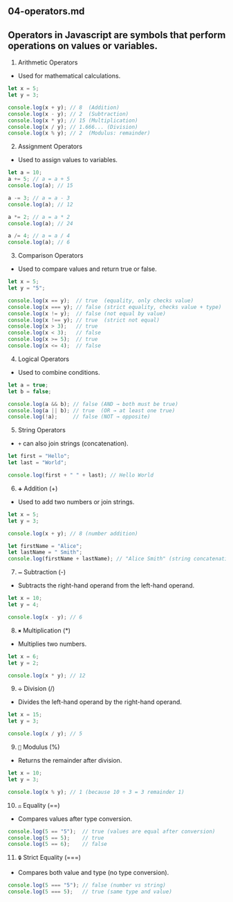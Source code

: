 
## 04-operators.md

## Operators in Javascript are symbols that perform operations on values or variables.


1. Arithmetic Operators

- Used for mathematical calculations.

```ts
let x = 5;
let y = 3;

console.log(x + y); // 8  (Addition)
console.log(x - y); // 2  (Subtraction)
console.log(x * y); // 15 (Multiplication)
console.log(x / y); // 1.666... (Division)
console.log(x % y); // 2  (Modulus: remainder)
```


2. Assignment Operators

- Used to assign values to variables.

```ts
let a = 10;
a += 5; // a = a + 5
console.log(a); // 15

a -= 3; // a = a - 3
console.log(a); // 12

a *= 2; // a = a * 2
console.log(a); // 24

a /= 4; // a = a / 4
console.log(a); // 6
```

3. Comparison Operators

- Used to compare values and return true or false.

```ts
let x = 5;
let y = "5";

console.log(x == y);  // true  (equality, only checks value)
console.log(x === y); // false (strict equality, checks value + type)
console.log(x != y);  // false (not equal by value)
console.log(x !== y); // true  (strict not equal)
console.log(x > 3);   // true
console.log(x < 3);   // false
console.log(x >= 5);  // true
console.log(x <= 4);  // false

```

4. Logical Operators

- Used to combine conditions.

```ts
let a = true;
let b = false;

console.log(a && b); // false (AND → both must be true)
console.log(a || b); // true  (OR → at least one true)
console.log(!a);     // false (NOT → opposite)
```


5. String Operators

- `+` can also join strings (concatenation).

```ts
let first = "Hello";
let last = "World";

console.log(first + " " + last); // Hello World

```


6. `➕` Addition (+)

- Used to add two numbers or join strings.

```ts
let x = 5;
let y = 3;

console.log(x + y); // 8 (number addition)

let firstName = "Alice";
let lastName = " Smith";
console.log(firstName + lastName); // "Alice Smith" (string concatenation)
```


7. `➖` Subtraction (-)

- Subtracts the right-hand operand from the left-hand operand.


```ts
let x = 10;
let y = 4;

console.log(x - y); // 6
```

8. `✖️` Multiplication (*)

- Multiplies two numbers.

```ts
let x = 6;
let y = 2;

console.log(x * y); // 12
```


9. `➗` Division (/)

- Divides the left-hand operand by the right-hand operand.

```ts
let x = 15;
let y = 3;

console.log(x / y); // 5
```

9. `🔢` Modulus (%)

- Returns the remainder after division.

```ts
let x = 10;
let y = 3;

console.log(x % y); // 1 (because 10 ÷ 3 = 3 remainder 1)
```
10. `⚖️` Equality (==)

- Compares values after type conversion.
```ts
console.log(5 == "5");  // true (values are equal after conversion)
console.log(5 == 5);    // true
console.log(5 == 6);    // false
```


11. `🔒` Strict Equality (===)

- Compares both value and type (no type conversion).

```ts
console.log(5 === "5"); // false (number vs string)
console.log(5 === 5);   // true (same type and value)
```
